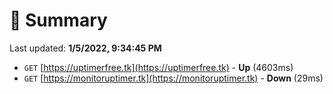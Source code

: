 # 📖 Summary
Last updated: **1/5/2022, 9:34:45 PM**

- `GET` [https://uptimerfree.tk](https://uptimerfree.tk) - **Up** (4603ms)
- `GET` [https://monitoruptimer.tk](https://monitoruptimer.tk) - **Down** (29ms)
